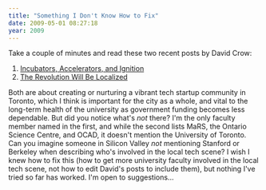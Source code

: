 ```yaml
---
title: "Something I Don't Know How to Fix"
date: 2009-05-01 08:27:18
year: 2009
---
```

Take a couple of minutes and read these two recent posts by David Crow:
<ol>
  <li><a href="http://davidcrow.ca/article/7135/incubators-accelerators-and-ignition">Incubators, Accelerators, and Ignition</a></li>
  <li><a href="http://davidcrow.ca/article/7151/the-revolution-will-be-localized">The Revolution Will Be Localized</a></li>
</ol>
Both are about creating or nurturing a vibrant tech startup community in Toronto, which I think is important for the city as a whole, and vital to the long-term health of the university as government funding becomes less dependable.  But did you notice what's <em>not</em> there?  I'm the only faculty member named in the first, and while the second lists MaRS, the Ontario Science Centre, and OCAD, it doesn't mention the University of Toronto.  Can you imagine someone in Silicon Valley <em>not</em> mentioning Stanford or Berkeley when describing who's involved in the local tech scene?  I wish I knew how to fix this (how to get more university faculty involved in the local tech scene, not how to edit David's posts to include them), but nothing I've tried so far has worked.  I'm open to suggestions...

